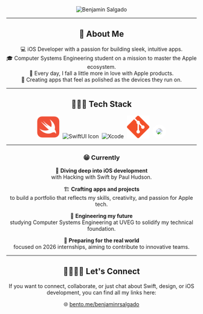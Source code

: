 <div id="header" align="center">
<div align="center">
  <img src="https://github.com/user-attachments/assets/f23c5933-e764-4b9c-a1b8-274d1a537681" alt="Benjamin Salgado" width="800">
</div>





---

## 🍏 About Me


💻 iOS Developer with a passion for building sleek, intuitive apps.  
🎓 Computer Systems Engineering student on a mission to master the Apple ecosystem.  
🥰 Every day, I fall a little more in love with Apple products.  
📱 Creating apps that feel as polished as the devices they run on.


---


## 👨🏻‍💻 Tech Stack

<div align="center">
<img src="https://github.com/devicons/devicon/blob/master/icons/swift/swift-original.svg" title="Swift" alt="Swift" width="60" height="60"/> 
<img src="https://developer.apple.com/assets/elements/icons/swiftui/swiftui-96x96_2x.png" width="60" alt="SwiftUI Icon" /> 
<img src="https://developer.apple.com/assets/elements/icons/xcode/xcode-128x128_2x.png" title="Xcode" alt="Xcode" width="60" height="64"/> 
<img src="https://github.com/devicons/devicon/blob/master/icons/git/git-original.svg" title="Git" alt="Git" width="60" height="60"/> 
<img src="https://img.icons8.com/ios-glyphs/60/FFFFFF/github.png" width="60" style="background-color:white; border-radius:50%; padding:10px;" />
</div>

---

### 😁 Currently
 
🧡 **Diving deep into iOS development**  
with Hacking with Swift by Paul Hudson.  

🏗️ **Crafting apps and projects**  
to build a portfolio that reflects my skills, creativity, and passion for Apple tech.  

🏫 **Engineering my future**  
studying Computer Systems Engineering at UVEG to solidify my technical foundation.  

💼 **Preparing for the real world**  
focused on 2026 internships, aiming to contribute to innovative teams.    

---

## 🫸🏻🫷🏻 Let's Connect

If you want to connect, collaborate, or just chat about Swift, design, or iOS development, you can find all my links here:

🌐 [bento.me/benjaminrsalgado](https://bento.me/benjaminrsalgado)
